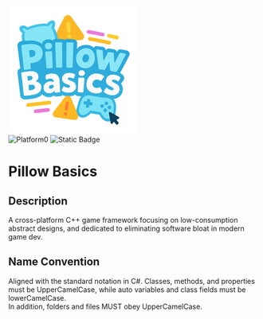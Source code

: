 <img src="Logo.png" alt="Repository Icon" width="256" height="256"></img>
<br/>
![Platform0](https://img.shields.io/badge/Win64(Win10%201903%2B)-In%20Progress-blue)
![Static Badge](https://img.shields.io/badge/Android-Planned-red)

# Pillow Basics
## Description
A cross-platform C++ game framework focusing on low-consumption abstract designs, and dedicated to eliminating software bloat in modern game dev.

## Name Convention
Aligned with the standard notation in C#. Classes, methods, and properties must be UpperCamelCase, while auto variables and class fields must be lowerCamelCase.<br/>
In addition, folders and files MUST obey UpperCamelCase.
